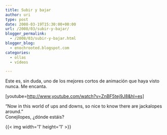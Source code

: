 ```yaml
---
title: Subir y bajar
author: uri
type: post
date: 2008-03-19T15:30:00+00:00
url: /2008/03/subir-y-bajar/
blogger_permalink:
  - /2008/03/subir-y-bajar.html
blogger_blog:
  - enochrooted.blogspot.com
categories:
  - ollas
  - vídeos

---
```

Este es, sin duda, uno de los mejores cortos de animación que haya visto nunca. Me encanta.

[youtube=http://www.youtube.com/watch?v=ZnBF5tej9J8&hl=es]

&#8220;Now in this world of ups and downs, so nice to know there are jackalopes around.&#8221;  
Conejílopes, ¿dónde estáis? 

<div class="blogger-post-footer">
  {{< img width='1' height='1' >}}
</div>